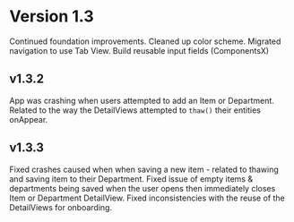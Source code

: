 # Version 1.3
Continued foundation improvements. Cleaned up color scheme. Migrated navigation to use Tab View. Build reusable input fields (ComponentsX)

## v1.3.2
App was crashing when users attempted to add an Item or Department. Related to the way the DetailViews attempted to `thaw()` their entities onAppear.

## v1.3.3
Fixed crashes caused when when saving a new item - related to thawing and saving item to their Department.
Fixed issue of empty items & departments being saved when the user opens then immediately closes Item or Department DetailView.
Fixed inconsistencies with the reuse of the DetailViews for onboarding.

